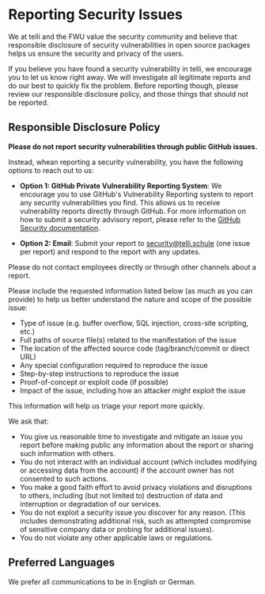 # Reporting Security Issues

We at telli and the FWU value the security community and believe that responsible disclosure of security vulnerabilities in open source packages helps us ensure the security and privacy of the users.

If you believe you have found a security vulnerability in telli, we encourage you to let us know right away. We will investigate all legitimate reports and do our best to quickly fix the problem. Before reporting though, please review our responsible disclosure policy, and those things that should not be reported.


## Responsible Disclosure Policy

**Please do not report security vulnerabilities through public GitHub issues.**

Instead, whean reporting a security vulnerability, you have the following options to reach out to us:

- **Option 1: GitHub Private Vulnerability Reporting System**: We encourage you to use GitHub's Vulnerability Reporting system to report any security vulnerabilities you find. This allows us to receive vulnerability reports directly through GitHub. For more information on how to submit a security advisory report, please refer to the [GitHub Security documentation](https://docs.github.com/en/code-security/security-advisories/guidance-on-reporting-and-writing-information-about-vulnerabilities/privately-reporting-a-security-vulnerability).

- **Option 2: Email**: Submit your report to [security@telli.schule](mailto:security@telli.schule) (one issue per report) and respond to the report with any updates. 

Please do not contact employees directly or through other channels about a report.

Please include the requested information listed below (as much as you can provide) to help us better understand the nature and scope of the possible issue:

  * Type of issue (e.g. buffer overflow, SQL injection, cross-site scripting, etc.)
  * Full paths of source file(s) related to the manifestation of the issue
  * The location of the affected source code (tag/branch/commit or direct URL)
  * Any special configuration required to reproduce the issue
  * Step-by-step instructions to reproduce the issue
  * Proof-of-concept or exploit code (if possible)
  * Impact of the issue, including how an attacker might exploit the issue

This information will help us triage your report more quickly.

We ask that:

- You give us reasonable time to investigate and mitigate an issue you report before making public any information about the report or sharing such information with others.
- You do not interact with an individual account (which includes modifying or accessing data from the account) if the account owner has not consented to such actions.
- You make a good faith effort to avoid privacy violations and disruptions to others, including (but not limited to) destruction of data and interruption or degradation of our services.
- You do not exploit a security issue you discover for any reason. (This includes demonstrating additional risk, such as attempted compromise of sensitive company data or probing for additional issues).
- You do not violate any other applicable laws or regulations.

## Preferred Languages

We prefer all communications to be in English or German.
